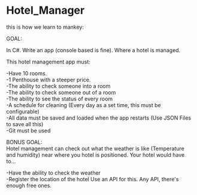 # Hotel_Manager


this is how we learn to mankey:

GOAL:

In C#. Write an app (console based is fine). Where a hotel is managed.

This hotel management app must:

-Have 10 rooms.  
-1 Penthouse with a steeper price.  
-The ability to check someone into a room  
-The ability to check someone out of a room  
-The ability to see the status of every room  
-A schedule for cleaning (Every day as a set time, this must be configurable)  
-All data must be saved and loaded when the app restarts (Use JSON Files to save all this)  
-Git must be used  



BONUS GOAL:  
Hotel management can check out what the weather is like (Temperature and humidity) near where you hotel is positioned. Your hotel would have to...

-Have the ability to check the weather  
-Register the location of the hotel Use an API for this. Any API, there's enough free ones.

